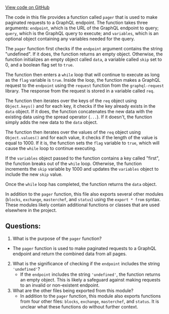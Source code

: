 [View code on GitHub](zoo-labs/zoo/blob/master/core/src/services/graph/fetchers/index.ts)

The code in this file provides a function called `pager` that is used to make paginated requests to a GraphQL endpoint. The function takes three arguments: `endpoint`, which is the URL of the GraphQL endpoint to query; `query`, which is the GraphQL query to execute; and `variables`, which is an optional object containing any variables needed for the query.

The `pager` function first checks if the `endpoint` argument contains the string "undefined". If it does, the function returns an empty object. Otherwise, the function initializes an empty object called `data`, a variable called `skip` set to 0, and a boolean flag set to `true`.

The function then enters a `while` loop that will continue to execute as long as the `flag` variable is `true`. Inside the loop, the function makes a GraphQL request to the `endpoint` using the `request` function from the `graphql-request` library. The response from the request is stored in a variable called `req`.

The function then iterates over the keys of the `req` object using `Object.keys()` and for each key, it checks if the key already exists in the `data` object. If it does, the function concatenates the new data with the existing data using the spread operator (`...`). If it doesn't, the function simply adds the new data to the `data` object.

The function then iterates over the values of the `req` object using `Object.values()` and for each value, it checks if the length of the value is equal to 1000. If it is, the function sets the `flag` variable to `true`, which will cause the `while` loop to continue executing.

If the `variables` object passed to the function contains a key called "first", the function breaks out of the `while` loop. Otherwise, the function increments the `skip` variable by 1000 and updates the `variables` object to include the new `skip` value.

Once the `while` loop has completed, the function returns the `data` object.

In addition to the `pager` function, this file also exports several other modules (`blocks`, `exchange`, `masterchef`, and `status`) using the `export * from` syntax. These modules likely contain additional functions or classes that are used elsewhere in the project.
## Questions: 
 1. What is the purpose of the `pager` function?
   - The `pager` function is used to make paginated requests to a GraphQL endpoint and return the combined data from all pages.
2. What is the significance of checking if the `endpoint` includes the string `'undefined'`?
   - If the `endpoint` includes the string `'undefined'`, the function returns an empty object. This is likely a safeguard against making requests to an invalid or non-existent endpoint.
3. What are the other files being exported from this module?
   - In addition to the `pager` function, this module also exports functions from four other files: `blocks`, `exchange`, `masterchef`, and `status`. It is unclear what these functions do without further context.